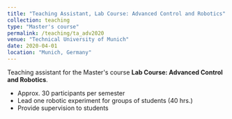 ```yaml
---
title: "Teaching Assistant, Lab Course: Advanced Control and Robotics"
collection: teaching
type: "Master's course"
permalink: /teaching/ta_adv2020
venue: "Technical University of Munich"
date: 2020-04-01
location: "Munich, Germany"
---
```


Teaching assistant for the Master's course <b>Lab Course: Advanced Control and Robotics</b>.

* Approx. 30 participants per semester
* Lead one robotic experiment for groups of students (40 hrs.) 
* Provide supervision to students